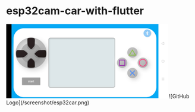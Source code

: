 # esp32cam-car-with-flutter

<img src="/screenshot/Screenshot_2020-07-24-14-51-21-96_8ebf8e7a4cd0bbdae5e9759fa195ed73.jpg" Height="200">
![GitHub Logo](/screenshot/esp32car.png)
